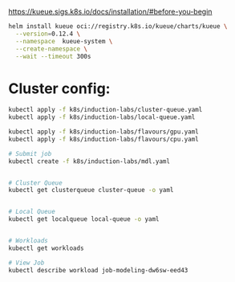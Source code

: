 
https://kueue.sigs.k8s.io/docs/installation/#before-you-begin
```sh
helm install kueue oci://registry.k8s.io/kueue/charts/kueue \
  --version=0.12.4 \
  --namespace  kueue-system \
  --create-namespace \
  --wait --timeout 300s
```



<!-- ! TODO: Package this config with helm -->

# Cluster config: 
```sh
kubectl apply -f k8s/induction-labs/cluster-queue.yaml
kubectl apply -f k8s/induction-labs/local-queue.yaml

kubectl apply -f k8s/induction-labs/flavours/gpu.yaml
kubectl apply -f k8s/induction-labs/flavours/cpu.yaml
```


```sh
# Submit job
kubectl create -f k8s/induction-labs/mdl.yaml


# Cluster Queue
kubectl get clusterqueue cluster-queue -o yaml


# Local Queue
kubectl get localqueue local-queue -o yaml


# Workloads
kubectl get workloads

# View Job
kubectl describe workload job-modeling-dw6sw-eed43 
```

